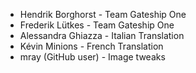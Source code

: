 - Hendrik Borghorst - Team Gateship One
- Frederik Lütkes - Team Gateship One
- Alessandra Ghiazza - Italian Translation
- Kévin Minions - French Translation
- mray (GitHub user) - Image tweaks
